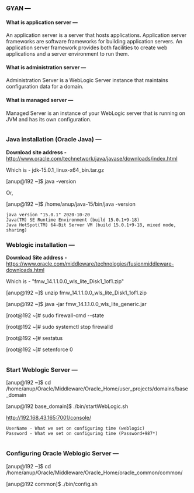 ### GYAN —

#### What is application server  —

An application server is a server that hosts applications. Application server frameworks are software frameworks for building application servers. An application server framework provides both facilities to create web applications and a server environment to run them.

#### What is administration server  —

Administration Server is a WebLogic Server instance that maintains configuration data for a domain.

#### What is managed server —

Managed Server is an instance of your WebLogic server that is running on JVM and has its own configuration.

```
```

### Java installation (Oracle Java) —

**Download site address -** http://www.oracle.com/technetwork/java/javase/downloads/index.html

Which is - jdk-15.0.1_linux-x64_bin.tar.gz

[anup@192 ~]$ java -version

Or,

[anup@192 ~]$ /home/anup/java-15/bin/java -version

```
java version "15.0.1" 2020-10-20
Java(TM) SE Runtime Environment (build 15.0.1+9-18)
Java HotSpot(TM) 64-Bit Server VM (build 15.0.1+9-18, mixed mode, sharing)
```

### Weblogic installation — 

**Download Site address -** https://www.oracle.com/middleware/technologies/fusionmiddleware-downloads.html

Which is - "fmw_14.1.1.0.0_wls_lite_Disk1_1of1.zip"

[anup@192 ~]$ unzip fmw_14.1.1.0.0_wls_lite_Disk1_1of1.zip

[anup@192 ~]$ java -jar fmw_14.1.1.0.0_wls_lite_generic.jar

[root@192 ~]# sudo firewall-cmd --state

[root@192 ~]# sudo systemctl stop firewalld

[root@192 ~]# sestatus

[root@192 ~]# setenforce 0

```
```

### Start Weblogic Server —

[anup@192 ~]$ cd /home/anup/Oracle/Middleware/Oracle_Home/user_projects/domains/base_domain

[anup@192 base_domain]$ ./bin/startWebLogic.sh

http://192.168.43.165:7001/console/

```
UserName - What we set on configuring time (weblogic)
Password - What we set on configuring time (Password+987*)
```

```
```

### Configuring Oracle Weblogic Server —

[anup@192 ~]$ cd /home/anup/Oracle/Middleware/Oracle_Home/oracle_common/common/

[anup@192 common]$ ./bin/config.sh
